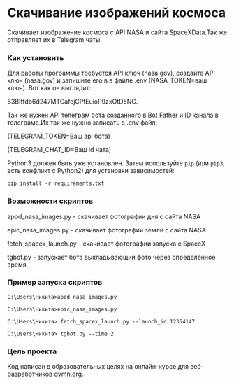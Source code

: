 # Скачивание изображений космоса

Скачивает изображение космоса с API NASA и сайта SpaceXData.Так же отправляет их в Telegram чаты.

### Как установить

<p>Для работы программы требуется API ключ (nasa.gov), создайте API ключ (nasa.gov) и запишите его в в файле .env (NASA_TOKEN=ваш ключ).
Вот как он выглядит:</p> 63BIffdb6d247MTCafejCPtEuioP9zxOtD5NC.
<p>Так же нужен API телеграм бота созданного в Bot Father и ID канала в телеграме.Их так же нужно записать в .env файл: <p>(TELEGRAM_TOKEN=Ваш api бота)<p>(TELEGRAM_CHAT_ID=Ваш id чата)</p>

Python3 должен быть уже установлен. 
Затем используйте `pip` (или `pip3`, есть конфликт с Python2) для установки зависимостей:
```
pip install -r requirements.txt
```
### Возможности скриптов
<p>apod_nasa_images.py - скачивает фотографии дня с сайта NASA<p>
<p>epic_nasa_images.py - скачивает фотографии земли с сайта NASA<p>
<p>fetch_spacex_launch.py - скачивает фотографии запуска с SpaceX<p>
<p>tgbot.py - запускает бота выкладывающий фото через определённое время<p>

### Пример запуска скриптов
```
C:\Users\Никита>apod_nasa_images.py
```
```
C:\Users\Никита>epic_nasa_images.py
```
```
C:\Users\Никита> fetch_spacex_launch.py --launch_id 12354147
```

```
C:\Users\Никита> tgbot.py --time 2
```

### Цель проекта

Код написан в образовательных целях на онлайн-курсе для веб-разработчиков [dvmn.org](https://dvmn.org/).

